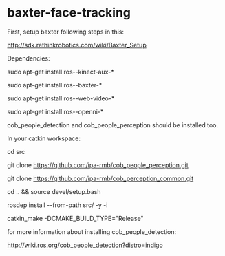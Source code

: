 # baxter-face-tracking

First, setup baxter following steps in this:

http://sdk.rethinkrobotics.com/wiki/Baxter_Setup

Dependencies:

sudo apt-get install ros-<distro>-kinect-aux-*

sudo apt-get install ros-<distro>-baxter-*

sudo apt-get install ros-<distro>-web-video-*

sudo apt-get install ros-<distro>-openni-*


cob_people_detection and cob_people_perception should be installed too.

In your catkin workspace:

cd src

git clone https://github.com/ipa-rmb/cob_people_perception.git

git clone https://github.com/ipa-rmb/cob_perception_common.git

cd .. && source devel/setup.bash

rosdep install --from-path src/ -y -i

catkin_make -DCMAKE_BUILD_TYPE="Release"



for more information about installing cob_people_detection:

http://wiki.ros.org/cob_people_detection?distro=indigo

